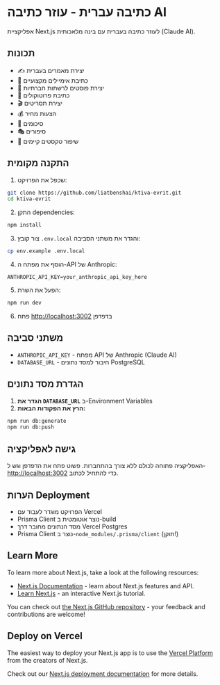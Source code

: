 # כתיבה עברית - עוזר כתיבה AI

אפליקציית Next.js לעוזר כתיבה בעברית עם בינה מלאכותית (Claude AI).

## תכונות

- ✍️ יצירת מאמרים בעברית
- 📧 כתיבת אימיילים מקצועיים
- 📱 יצירת פוסטים לרשתות חברתיות
- 📝 כתיבת פרוטוקולים
- 🎬 יצירת תסריטים
- 💰 הצעות מחיר
- 📖 סיכומים
- 🎭 סיפורים
- 🔧 שיפור טקסטים קיימים

## התקנה מקומית

1. שכפל את הפרויקט:
```bash
git clone https://github.com/liatbenshai/ktiva-evrit.git
cd ktiva-evrit
```

2. התקן dependencies:
```bash
npm install
```

3. צור קובץ `.env.local` והגדר את משתני הסביבה:
```bash
cp env.example .env.local
```

4. הוסף את מפתח ה-API של Anthropic:
```
ANTHROPIC_API_KEY=your_anthropic_api_key_here
```

5. הפעל את השרת:
```bash
npm run dev
```

6. פתח [http://localhost:3002](http://localhost:3002) בדפדפן

## משתני סביבה

- `ANTHROPIC_API_KEY` - מפתח API של Anthropic (Claude AI)
- `DATABASE_URL` - חיבור למסד נתונים PostgreSQL

## הגדרת מסד נתונים

1. **הגדר את `DATABASE_URL`** ב-Environment Variables
2. **הרץ את הפקודות הבאות:**
```bash
npm run db:generate
npm run db:push
```

## גישה לאפליקציה

האפליקציה פתוחה לכולם ללא צורך בהתחברות. פשוט פתח את הדפדפן וגש ל-[http://localhost:3002](http://localhost:3002) כדי להתחיל לכתוב.

## הערות Deployment

- הפרויקט מוגדר לעבוד עם Vercel
- Prisma Client נוצר אוטומטית ב-build
- מסד הנתונים מחובר דרך Vercel Postgres
- Prisma Client נוצר ב-`node_modules/.prisma/client` (תוקן!)

## Learn More

To learn more about Next.js, take a look at the following resources:

- [Next.js Documentation](https://nextjs.org/docs) - learn about Next.js features and API.
- [Learn Next.js](https://nextjs.org/learn) - an interactive Next.js tutorial.

You can check out [the Next.js GitHub repository](https://github.com/vercel/next.js) - your feedback and contributions are welcome!

## Deploy on Vercel

The easiest way to deploy your Next.js app is to use the [Vercel Platform](https://vercel.com/new?utm_medium=default-template&filter=next.js&utm_source=create-next-app&utm_campaign=create-next-app-readme) from the creators of Next.js.

Check out our [Next.js deployment documentation](https://nextjs.org/docs/app/building-your-application/deploying) for more details.
